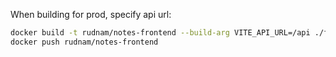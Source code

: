 When building for prod, specify api url:
```bash
docker build -t rudnam/notes-frontend --build-arg VITE_API_URL=/api ./frontend
docker push rudnam/notes-frontend
```
